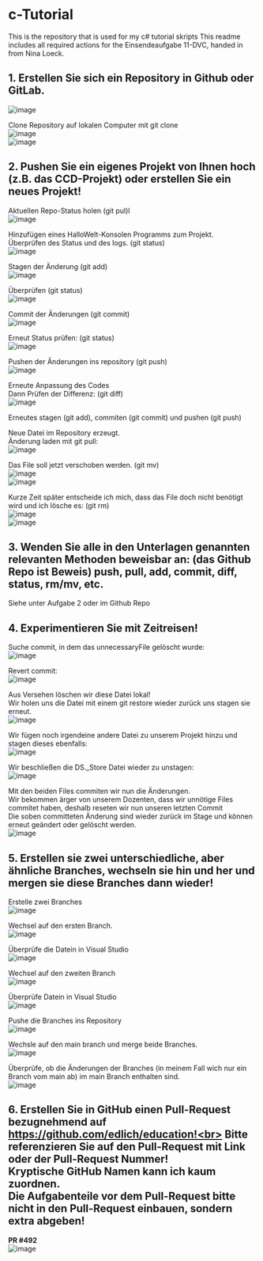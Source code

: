 # c-Tutorial
This is the repository that is used for my c# tutorial skripts
This readme includes all required actions for the Einsendeaufgabe 11-DVC, handed in from Nina Loeck.

## 1.	Erstellen Sie sich ein Repository in Github oder GitLab.<br>
![image](https://github.com/ninagin/c-Tutorial/assets/92101088/d7348a9f-11f4-465b-a6da-ae8c2b8dfa03)<br>

Clone Repository auf lokalen Computer mit git clone<br>
![image](https://github.com/ninagin/c-Tutorial/assets/92101088/593e3c9c-e96c-43cc-a788-f2bb59f72d12)<br>
![image](https://github.com/ninagin/c-Tutorial/assets/92101088/4b5d613b-1f50-4657-9fa3-865470547d26)<br>

## 2.	Pushen Sie ein eigenes Projekt von Ihnen hoch (z.B. das CCD-Projekt) oder erstellen Sie ein neues Projekt! <br>
Aktuellen Repo-Status holen (git pul)l<br>
![image](https://github.com/ninagin/c-Tutorial/assets/92101088/cc29f6ba-2e86-4212-952f-f4c2149ce903)<br>

Hinzufügen eines HalloWelt-Konsolen Programms zum Projekt.<br>
Überprüfen des Status und des logs. (git status)<br>
![image](https://github.com/ninagin/c-Tutorial/assets/92101088/6e432f2a-a784-476c-b8a5-02597ac6fe1f)<br>

Stagen der Änderung (git add)<br>
 ![image](https://github.com/ninagin/c-Tutorial/assets/92101088/555096e8-0fa9-45ba-9c4a-1b436d705157)<br>

Überprüfen (git status)<br>
![image](https://github.com/ninagin/c-Tutorial/assets/92101088/79dc0adf-9c91-4104-bb91-071cddf5d854)<br>

Commit der Änderungen (git commit)<br>
![image](https://github.com/ninagin/c-Tutorial/assets/92101088/5922e5f8-1bb1-42ea-b54b-a3a2a46d407a)<br>

Erneut Status prüfen: (git status)<br>
![image](https://github.com/ninagin/c-Tutorial/assets/92101088/e7fa76a0-d3d8-4ffd-8800-301c5586c9ed)<br>

Pushen der Änderungen ins repository (git push) <br>
![image](https://github.com/ninagin/c-Tutorial/assets/92101088/3e1a4806-2d3b-43a1-975a-3542d5ba64a5)<br>

 
Erneute Anpassung des Codes<br>
Dann Prüfen der Differenz: (git diff)<br>
![image](https://github.com/ninagin/c-Tutorial/assets/92101088/e6ac855f-0fa5-4c4a-8a15-86d96ca5231c)<br>

Erneutes stagen (git add), commiten (git commit) und pushen (git push)<br>

Neue Datei im Repository erzeugt.<br>
Änderung laden mit git pull:<br>
![image](https://github.com/ninagin/c-Tutorial/assets/92101088/206bae99-f70a-4da9-84cb-f72f3283341f)<br>

Das File soll jetzt verschoben werden. (git mv)<br>
![image](https://github.com/ninagin/c-Tutorial/assets/92101088/5dcc626f-f6d6-4ffe-901a-f169bc07c367)<br>
![image](https://github.com/ninagin/c-Tutorial/assets/92101088/c74bc47e-cffc-4219-8957-794b0a988b3d)<br>

 
Kurze Zeit später entscheide ich mich, dass das File doch nicht benötigt wird und ich lösche es: (git rm)<br>
![image](https://github.com/ninagin/c-Tutorial/assets/92101088/bf64da30-be82-43d2-991e-e4c2954e531c)<br>
![image](https://github.com/ninagin/c-Tutorial/assets/92101088/f8551a2e-e883-465c-abd7-5c6bcfda06cf)<br>

## 3.	Wenden Sie alle in den Unterlagen genannten relevanten Methoden beweisbar an: (das Github Repo ist Beweis) push, pull, add, commit, diff, status, rm/mv, etc. <br>
Siehe unter Aufgabe 2 oder im Github Repo<br>

## 4.	Experimentieren Sie mit Zeitreisen!<br>
Suche commit, in dem das unnecessaryFile gelöscht wurde:<br>
![image](https://github.com/ninagin/c-Tutorial/assets/92101088/4c98724f-f736-458a-8eb1-a577e2274142)<br>

Revert commit:<br>
![image](https://github.com/ninagin/c-Tutorial/assets/92101088/d9afbd8a-3322-4a2c-99b6-6462ab9acdd8)<br>

Aus Versehen löschen wir diese Datei lokal!<br>
Wir holen uns die Datei mit einem git restore wieder zurück uns stagen sie erneut.<br>
![image](https://github.com/ninagin/c-Tutorial/assets/92101088/ca847828-3721-4e28-9bed-9466ba215206)<br>

Wir fügen noch irgendeine andere Datei zu unserem Projekt hinzu und stagen dieses ebenfalls:<br>
![image](https://github.com/ninagin/c-Tutorial/assets/92101088/a3647b8a-79cc-4af4-85c2-a76afa920047)<br>

Wir beschließen die DS._Store Datei wieder zu unstagen:<br>
![image](https://github.com/ninagin/c-Tutorial/assets/92101088/d8d981d7-d1f4-42fe-b35d-f1de32c98a05)<br>

Mit den beiden Files commiten wir nun die Änderungen.<br>
Wir bekommen ärger von unserem Dozenten, dass wir unnötige Files commitet haben, deshalb reseten wir nun unseren letzten Commit<br>
Die soben committeten Änderung sind wieder zurück im Stage und können erneut geändert oder gelöscht werden.<br>
![image](https://github.com/ninagin/c-Tutorial/assets/92101088/67dd7fe7-5422-48f9-a5ed-205a86e0771a) <br>

## 5.	Erstellen sie zwei unterschiedliche, aber ähnliche Branches, wechseln sie hin und her und mergen sie diese Branches dann wieder!<br>
Erstelle zwei Branches<br>
![image](https://github.com/ninagin/c-Tutorial/assets/92101088/b43bef6d-1b88-4211-828f-59d567ac2bc0)<br>

Wechsel auf den ersten Branch.<br>
![image](https://github.com/ninagin/c-Tutorial/assets/92101088/13d1d5a6-7736-4cd9-98d7-d2d9daff8829)<br>

Überprüfe die Datein in Visual Studio<br>
![image](https://github.com/ninagin/c-Tutorial/assets/92101088/be379b8f-fa1f-438c-9f59-70230cd0f697)<br>

Wechsel auf den zweiten Branch<br>
![image](https://github.com/ninagin/c-Tutorial/assets/92101088/b1798d28-a21c-4127-b0c4-b173c9fa63e1)<br>

Überprüfe Datein in Visual Studio<br>
![image](https://github.com/ninagin/c-Tutorial/assets/92101088/094e0094-8f81-4199-9aa8-c5596e618734)<br>

Pushe die Branches ins Repository<br>
![image](https://github.com/ninagin/c-Tutorial/assets/92101088/bf8452b8-68bc-4fe4-aff0-4abae5439729)<br>

Wechsle auf den main branch und merge beide Branches.<br>
![image](https://github.com/ninagin/c-Tutorial/assets/92101088/f510c14a-f150-46f6-b314-868e3b950e2b)<br>

Überprüfe, ob die Änderungen der Branches (in meinem Fall wich nur ein Branch vom main ab) im main Branch enthalten sind.<br>
![image](https://github.com/ninagin/c-Tutorial/assets/92101088/d56a0d3e-960f-4552-b35c-06c8b2e74b87)<br>

## 6.	Erstellen Sie in GitHub einen Pull-Request bezugnehmend auf https://github.com/edlich/education!<br> Bitte referenzieren Sie auf den Pull-Request mit Link oder der Pull-Request Nummer! <br>Kryptische GitHub Namen kann ich kaum zuordnen. <br>Die Aufgabenteile vor dem Pull-Request bitte nicht in den Pull-Request einbauen, sondern extra abgeben!<br>

**PR #492**<br>
![image](https://github.com/ninagin/c-Tutorial/assets/92101088/31a680df-2d8d-4e53-883c-e503e78cf399)<br>









